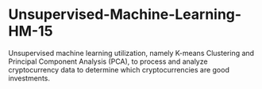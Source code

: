 # Unsupervised-Machine-Learning-HM-15
 Unsupervised machine learning utilization, namely K-means Clustering and Principal Component Analysis (PCA), to process  and analyze cryptocurrency data to determine which cryptocurrencies are good investments.
